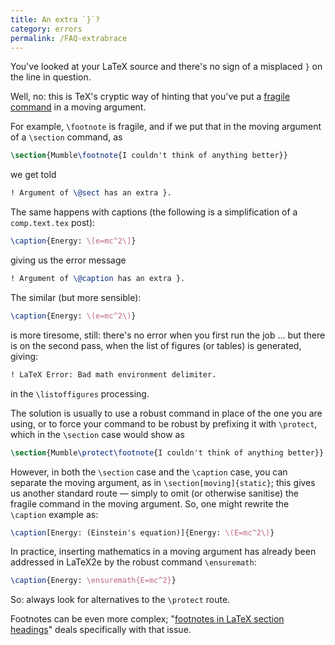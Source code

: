 ```yaml
---
title: An extra `}`?
category: errors
permalink: /FAQ-extrabrace
---
```


You've looked at your LaTeX source and there's no sign of a misplaced
`}` on the line in question.

Well, no: this is TeX's cryptic way of hinting that you've put a
[fragile command](FAQ-protect) in a moving argument.

For example, `\footnote` is fragile, and if we put that in the
moving argument of a `\section` command, as
```latex
\section{Mumble\footnote{I couldn't think of anything better}}
```
we get told
```latex
! Argument of \@sect has an extra }.
```
The same happens with captions (the following is a simplification of a
`comp.text.tex` post):
```latex
\caption{Energy: \[e=mc^2\]}
```
giving us the error message
```latex
! Argument of \@caption has an extra }.
```
The similar (but more sensible):
```latex
\caption{Energy: \(e=mc^2\)}
```
is more tiresome, still: there's no error when you first run the
job&nbsp;&hellip; but there is on the second pass, when the list of figures
(or tables) is generated, giving:
```latex
! LaTeX Error: Bad math environment delimiter.
```
in the `\listoffigures` processing.

The solution is usually to use a robust command in place of the one
you are using, or to force your command to be robust by prefixing it
with `\protect`, which in the `\section` case would show as
```latex
\section{Mumble\protect\footnote{I couldn't think of anything better}}
```
However, in both the `\section` case and the `\caption` case,
you can separate the moving argument, as in
`\section[moving]{static}`; this gives us another standard
route&nbsp;&mdash; simply to omit (or otherwise sanitise) the fragile command
in the moving argument.  So, one might rewrite the `\caption`
example as:
```latex
\caption[Energy: (Einstein's equation)]{Energy: \(E=mc^2\)}
```
In practice, inserting mathematics in a moving argument has already
been addressed in LaTeX2e by the robust command `\ensuremath`:
```latex
\caption{Energy: \ensuremath{E=mc^2}}
```
So: always look for alternatives to the `\protect` route.

Footnotes can be even more complex; 
"[footnotes in LaTeX section headings](FAQ-ftnsect)"
deals specifically with that issue.

